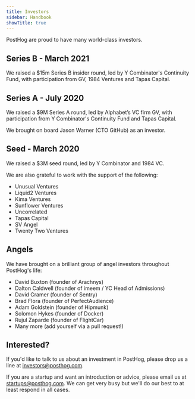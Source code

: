 ```yaml
---
title: Investors
sidebar: Handbook
showTitle: true
---
```

PostHog are proud to have many world-class investors.

## Series B - March 2021

We raised a $15m Series B insider round, led by Y Combinator's Continuity Fund, with participation from GV, 1984 Ventures and Tapas Capital. 

## Series A - July 2020

We raised a $9M Series A round, led by Alphabet’s VC firm GV, with participation from Y Combinator's Continuity Fund and Tapas Capital.

We brought on board Jason Warner (CTO GitHub) as an investor.

## Seed - March 2020

We raised a $3M seed round, led by Y Combinator and 1984 VC.

We are also grateful to work with the support of the following:

* Unusual Ventures
* Liquid2 Ventures
* Kima Ventures
* Sunflower Ventures
* Uncorrelated
* Tapas Capital
* SV Angel
* Twenty Two Ventures

## Angels

We have brought on a brilliant group of angel investors throughout PostHog's life:

* David Buxton (founder of Arachnys)
* Dalton Caldwell (founder of imeem / YC Head of Admissions)
* David Cramer (founder of Sentry)
* Brad Flora (founder of PerfectAudience)
* Adam Goldstein (founder of Hipmunk)
* Solomon Hykes (founder of Docker)
* Rujul Zaparde (founder of FlightCar)
* Many more (add yourself via a pull request!)

## Interested?

If you'd like to talk to us about an investment in PostHog, please drop us a line at [investors@posthog.com](mailto:investors@posthog.com).

If you are a startup and want an introduction or advice, please email us at [startups@posthog.com](mailto:startups@posthog.com). We can get very busy but we'll do our best to at least respond in all cases.
